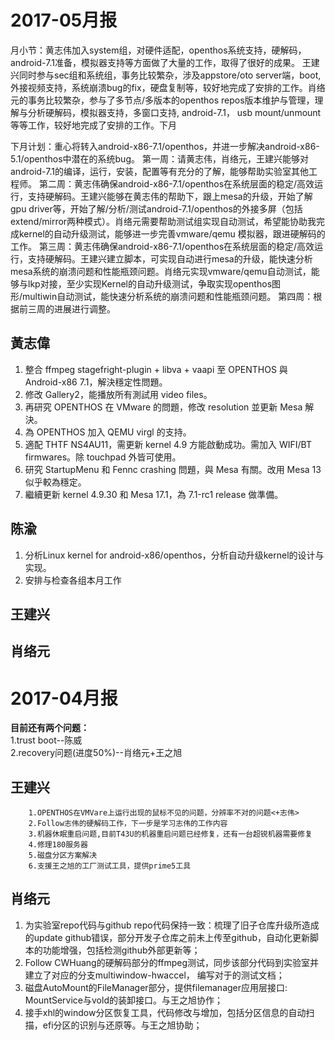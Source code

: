 # 2017-05月报

月小节：黄志伟加入system组，对硬件适配，openthos系统支持，硬解码，android-7.1准备，模拟器支持等方面做了大量的工作，取得了很好的成果。
王建兴同时参与sec组和系统组，事务比较繁杂，涉及appstore/oto server端，boot, 外接视频支持，系统崩溃bug的fix，硬盘复制等，较好地完成了安排的工作。肖络元的事务比较繁杂，参与了多节点/多版本的openthos repos版本维护与管理，理解与分析硬解码，模拟器支持，多窗口支持, android-7.1， usb mount/unmount等等工作，较好地完成了安排的工作。下月

下月计划：重心将转入android-x86-7.1/openthos，并进一步解决android-x86-5.1/openthos中潜在的系统bug。
第一周：请黄志伟，肖络元，王建兴能够对android-7.1的编译，运行，安装，配置等有充分的了解，能够帮助实验室其他工程师。
第二周：黄志伟确保android-x86-7.1/openthos在系统层面的稳定/高效运行，支持硬解码。王建兴能够在黄志伟的帮助下，跟上mesa的升级，开始了解gpu driver等，开始了解/分析/测试android-7.1/openthos的外接多屏（包括extend/mirror两种模式）。肖络元需要帮助测试组实现自动测试，希望能协助我完成kernel的自动升级测试，能够进一步完善vmware/qemu 模拟器，跟进硬解码的工作。
第三周：黄志伟确保android-x86-7.1/openthos在系统层面的稳定/高效运行，支持硬解码。王建兴建立脚本，可实现自动进行mesa的升级，能快速分析mesa系统的崩溃问题和性能瓶颈问题。肖络元实现vmware/qemu自动测试，能够与lkp对接，至少实现Kernel的自动升级测试，争取实现openthos图形/multiwin自动测试，能快速分析系统的崩溃问题和性能瓶颈问题。
第四周：根据前三周的进展进行调整。

## 黃志偉
1. 整合 ffmpeg stagefright-plugin + libva + vaapi 至 OPENTHOS 與 Android-x86 7.1，解決穩定性問題。
2. 修改 Gallery2，能播放所有測試用 video files。
3. 再研究 OPENTHOS 在 VMware 的問題，修改 resolution 並更新 Mesa 解決。
4. 為 OPENTHOS 加入 QEMU virgl 的支持。
5. 適配 THTF NS4AU11，需更新 kernel 4.9 方能啟動成功。需加入 WIFI/BT firmwares。除 touchpad 外皆可使用。
6. 研究 StartupMenu 和 Fennc crashing 問題，與 Mesa 有關。改用 Mesa 13 似乎較為穩定。
7. 繼續更新 kernel 4.9.30 和 Mesa 17.1，為 7.1-rc1 release 做準備。

## 陈渝
1. 分析Linux kernel for android-x86/openthos，分析自动升级kernel的设计与实现。
2. 安排与检查各组本月工作

## 王建兴

## 肖络元

# 2017-04月报
**目前还有两个问题：**  
        1.trust boot--陈威  
        2.recovery问题(进度50%)--肖络元+王之旭  
## 王建兴

        1.OPENTHOS在VMVare上运行出现的鼠标不见的问题，分辨率不对的问题<+志伟>
        2.Follow志伟的硬解码工作，下一步是学习志伟的工作内容
        3.机器休眠重启问题,目前T43U的机器重启问题已经修复，还有一台超锐机器需要修复
        4.修理180服务器
        5.磁盘分区方案解决
        6.支援王之旭的工厂测试工具，提供prime5工具

## 肖络元

1. 为实验室repo代码与github repo代码保持一致：梳理了旧子仓库升级所造成的update github错误，部分开发子仓库之前未上传至github，自动化更新脚本的功能增强，包括检测github外部更新等；
2. Follow CWHuang的硬解码部分的ffmpeg测试，同步该部分代码到实验室并建立了对应的分支multiwindow-hwaccel， 编写对于的测试文档；        
3. 磁盘AutoMount的FileManager部分，提供filemanager应用层接口: MountService与vold的装卸接口。与王之旭协作；        
4. 接手xhl的window分区恢复工具，代码修改与增加，包括分区信息的自动扫描，efi分区的识别与还原等。与王之旭协助；
        
        
